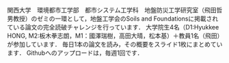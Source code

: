 関西大学　環境都市工学部　都市システム工学科　地盤防災工学研究室（飛田哲男教授）のゼミの一環として，地盤工学会のSoils and Foundationsに掲載されている論文の完全読破チャレンジを行っています．
大学院生4名（D1:Hyukkee HONG, M2:板木拳志朗，M1：國澤瑞樹，高田大晴，松本基）＋教員1名（飛田）が参加しています．
毎日1本の論文を読み，その概要をスライド1枚にまとめています．
Githubへのアップロードは，毎週1回です．

